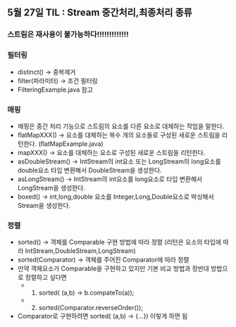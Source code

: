 ## 5월 27일 TIL : Stream 중간처리,최종처리 종류
###  스트림은 재사용이 불가능하다!!!!!!!!!!!!!
### 필터링
- distinct() -> 중복제거
- filter(파라미터) -> 조건 필터링
- FilteringExample.java 참고

### 매핑
- 매핑은 중간 처리 기능으로 스트림의 요소를 다른 요소로 대체하는 작업을 말한다.
- flatMapXXX() -> 요소를 대체하는 복수 개의 요소들로 구성된 새로운 스트림을 리턴한다. (flatMapExample.java)
- mapXXX() -> 요소를 대체하는 요소로 구성된 새로운 스트림을 리턴한다. 
- asDoubleStream() -> IntStream의 int요소 또는 LongStream의 long요소를 double요소 타입 변환해서 DoubleStream을 생성한다.
- asLongStream() -> IntStream의 int요소를 long요소로 타입 변환해서 LongStream을 생성한다.
- boxed() -> int,long,double 요소를 Integer,Long,Double요소로 박싱해서 Stream을 생성한다.

### 정렬
- sorted() -> 객체를 Comparable 구현 방법에 따라 정렬 (리턴은 요소의 타입에 따라 IntStream,DoubleStream,LongStream)
- sorted(Comparator<T>) -> 객체를 주어진 Comparator에 따라 정렬
- 만약 객체요소가 Comparable을 구현하고 있지만 기본 비교 방법과 정반대 방법으로 정렬하고 싶다면 
    - 1) sorted( (a,b) -> b.compateTo(a));
    - 2) sorted(Comparator.reverseOrder());
- Comparator로 구현하려면 sorted( (a,b) -> {...}) 이렇게 하면 됨
